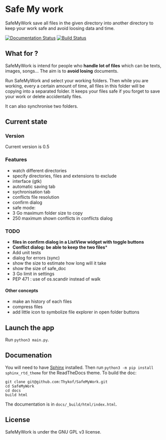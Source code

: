# Safe My work
SafeMyWork save all files in the given directory into another directory to keep your work safe and avoid loosing data and time.

[![Documentation Status](https://readthedocs.org/projects/safemywork/badge/?version=master)](http://safemywork.readthedocs.io/en/master/?badge=master)
[![Build Status](https://travis-ci.org/Thykof/SafeMyWork.svg?branch=master)](https://travis-ci.org/Thykof/SafeMyWork)



## What for ?
SafeMyWork is intend for people who **handle lot of files** which can be texts, images, songs... The aim is to **avoid losing** documents.

Run SafeMyWork and select your working folders. Then while you are working, every a certain amount of time, all files in this folder will be copying into a separated folder. It keeps your files safe if you forget to save your work or delete accidentally files.

It can also synchronise two folders.

## Current state

### Version
Current version is 0.5

### Features
 - watch different directories
 - specify directories, files and extensions to exclude
 - interface (gtk)
 - automatic saving tab
 - sychronisation tab
  - conflicts file resolution
  - confirm dialog
 - safe mode:
  - 3 Go maximum  folder size to copy
  - 250 maximum shown conflicts in conflicts dialog

### TODO
 - **files in confirm dialog in a ListView widget with toggle buttons**
 - **Conflict dialog: be able to keep the two files***
 - Add unit tests
 - dialog for errors (sync)
 - show the size to estimate how long will it take
 - show the size of safe_doc
 - 3 Go limit in settings
 - PEP 471 : use of os.scandir instead of walk
#### Other concepts
 - make an history of each files
 - compress files
 - add little icon to symbolize file explorer in open folder buttons


## Launch the app
Run `python3 main.py`.

## Documenation
You will need to have [Sphinx](http://sphinx-doc.org/) installed.
Then run `python3 -m pip install sphinx_rtd_theme` for the ReadTheDocs theme.
To build the doc:

	git clone git@github.com:Thykof/SafeMyWork.git
	cd SafeMyWork
	cd docs
	build html

The documentation is in `docs/_build/html/index.html`.

## License
SafeMyWork is under the GNU GPL v3 license.
